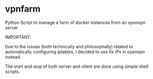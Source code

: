 # vpnfarm
Python Script to manage a farm of docker instances from an openvpn server


IMPORTANT:

Due to the issues (both technically and philosophally) related to automatically configuring iptables, I decided to use fix IPs in openvpn instead.

The start and stop of both server and client are done using simple shell scripts.
